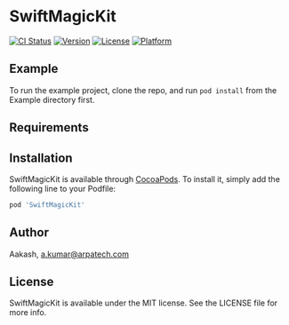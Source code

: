# SwiftMagicKit

[![CI Status](https://img.shields.io/travis/Aakash/SwiftMagicKit.svg?style=flat)](https://travis-ci.org/Aakash/SwiftMagicKit)
[![Version](https://img.shields.io/cocoapods/v/SwiftMagicKit.svg?style=flat)](https://cocoapods.org/pods/SwiftMagicKit)
[![License](https://img.shields.io/cocoapods/l/SwiftMagicKit.svg?style=flat)](https://cocoapods.org/pods/SwiftMagicKit)
[![Platform](https://img.shields.io/cocoapods/p/SwiftMagicKit.svg?style=flat)](https://cocoapods.org/pods/SwiftMagicKit)

## Example

To run the example project, clone the repo, and run `pod install` from the Example directory first.

## Requirements

## Installation

SwiftMagicKit is available through [CocoaPods](https://cocoapods.org). To install
it, simply add the following line to your Podfile:

```ruby
pod 'SwiftMagicKit'
```

## Author

Aakash, a.kumar@arpatech.com

## License

SwiftMagicKit is available under the MIT license. See the LICENSE file for more info.
